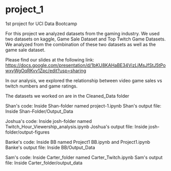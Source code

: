 # project_1
1st project for UCI Data Bootcamp

For this project we analyzed datasets from the gaming industry. We used two datasets on kaggle, Game Sale Dataset and Top Twitch Game Datasets.
We analyzed from the combination of these two datasets as well as the game sale dataset.

Please find our slides at the following link: https://docs.google.com/presentation/d/1bKU8KAHaBE34VizLjMsJfStJ5tPowxyWgOqRKvv1Zpc/edit?usp=sharing

In our analysis, we explored the relationship between video game sales vs twitch numbers and game ratings. 


The datasets we worked on are in the Cleaned_Data folder


Shan's code: Inside Shan-folder named project-1.ipynb
Shan's output file: Inside Shan-Folder/Output_Data

Joshua's code: Inside josh-folder named Twitch_Hour_Viewership_analysis.ipynb
Joshua's output file: Inside josh-folder/output-figures

Banke's code: Inside BB named Project1 BB.ipynb and Project1.ipynb
Banke's output file: Inside BB/Output_Data

Sam's code: Inside Carter_folder named Carter_Twitch.ipynb
Sam's output file: Inside Carter_folder/output_data
